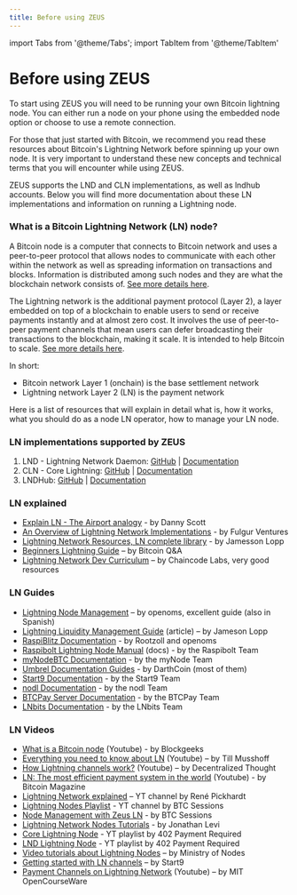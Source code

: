```yaml
---
title: Before using ZEUS
---
```


import Tabs from '@theme/Tabs';
import TabItem from '@theme/TabItem'

# Before using ZEUS

To start using ZEUS you will need to be running your own Bitcoin lightning node. You can either run a node on your phone using the embedded node option or choose to use a remote connection.

For those that just started with Bitcoin, we recommend you read these resources about Bitcoin's Lightning Network before spinning up your own node. It is very important to understand these new concepts and technical terms that you will encounter while using ZEUS.

ZEUS supports the LND and CLN implementations, as well as lndhub accounts. Below you will find more documentation about these LN implementations and information on running a Lightning node.

### What is a Bitcoin Lightning Network (LN) node?
A Bitcoin node is a computer that connects to Bitcoin network and uses a peer-to-peer protocol that allows nodes to communicate with each other within the network as well as spreading information on transactions and blocks. Information is distributed among such nodes and they are what the blockchain network consists of. [See more details here](https://en.bitcoinwiki.org/wiki/Node).

The Lightning network is the additional payment protocol (Layer 2), a layer embedded on top of a blockchain to enable users to send or receive payments instantly and at almost zero cost. It involves the use of peer-to-peer payment channels that mean users can defer broadcasting their transactions to the blockchain, making it scale. It is intended to help Bitcoin to scale. [See more details here](https://en.bitcoinwiki.org/wiki/Lightning_Network).

In short: 
- Bitcoin network Layer 1 (onchain) is the base settlement network
- Lightning network Layer 2 (LN) is the payment network

Here is a list of resources that will explain in detail what is, how it works, what you should do as a node LN operator, how to manage your LN node.

<Tabs>

<TabItem value="LN implementations">

### LN implementations supported by ZEUS
  
1. LND - Lightning Network Daemon: [GitHub](https://github.com/lightningnetwork/lnd/) | [Documentation](https://docs.lightning.engineering/)
2. CLN - Core Lightning: [GitHub](https://github.com/ElementsProject/lightning) | [Documentation](https://lightning.readthedocs.io/index.html)
3. LNDHub: [GitHub](https://github.com/BlueWallet/LndHub) | [Documentation](https://bluewallet.io/lndhub/)

</TabItem>
<TabItem value="LN explained">

### LN explained

- [Explain LN - The Airport analogy](https://twitter.com/CoinCornerDanny/status/1584628950588076032) - by Danny Scott
- [An Overview of Lightning Network Implementations](https://medium.com/@fulgur.ventures/an-overview-of-lightning-network-implementations-d670255a6cfa) - by Fulgur Ventures
- [Lightning Network Resources, LN complete library](https://lightning.how/) - by Jamesson Lopp
- [Beginners Lightning Guide](https://bitcoiner.guide/lightning/) – by Bitcoin Q&A
- [Lightning Network Dev Curriculum](https://github.com/chaincodelabs/lightning-curriculum/) – by Chaincode Labs, very good resources

</TabItem>
<TabItem value="LN Guides">

### LN Guides

- [Lightning Node Management](https://www.lightningnode.info/) – by openoms, excellent guide (also in Spanish)
- [Lightning Liquidity Management Guide](https://blog.lopp.net/lightning-network-liquidity-management-guide/) (article) – by Jameson Lopp
- [RaspiBlitz Documentation](https://github.com/rootzoll/raspiblitz) - by Rootzoll and openoms
- [Raspibolt Lightning Node Manual](https://raspibolt.org/guide/lightning/) (docs) - by the Raspibolt Team
- [myNodeBTC Documentation](https://mynodebtc.github.io/intro/introduction.html) - by the myNode Team
- [Umbrel Documentation Guides](https://community.getumbrel.com/c/guides/) - by DarthCoin (most of them)
- [Start9 Documentation](https://start9.com/latest/user-manual/) - by the Start9 Team
- [nodl Documentation](https://docs.nodl.it/) - by the nodl Team
- [BTCPay Server Documentation](https://docs.btcpayserver.org/) - by the BTCPay Team
- [LNbits Documentation](https://github.com/cryptoteun/awesome-lnbits) - by the LNbits Team

</TabItem>
<TabItem value="LN Videos">

### LN Videos

- [What is a Bitcoin node](https://youtu.be/sVeolsQ3cvU) (Youtube) - by Blockgeeks
- [Everything you need to know about LN](https://youtu.be/bW7hvvjum9o) (Youtube) – by Till Musshoff
- [How Lightning channels work?](https://youtu.be/pOZaLbUUZUs) (Youtube) – by Decentralized Thought
- [LN: The most efficient payment system in the world](https://youtu.be/z9n8WRfMw8M) (Youtube) - by Bitcoin Magazine
- [Lightning Network explained](https://www.youtube.com/user/renepickhardt/videos) – YT channel by René Pickhardt
- [Lightning Nodes Playlist](https://www.youtube.com/watch?v=KItleddMYFU&list=PLxdf8G0kzsUX0sLhQxqCe4S-QziE5tbQG) - YT channel by BTC Sessions
- [Node Management with Zeus LN](https://www.youtube.com/watch?v=hmmehTnV3ys&list=PLxdf8G0kzsUWcgEJLH9AHTN3KQzoN2HTs&index=9) - by BTC Sessions
- [Lightning Network Nodes Tutorials](https://www.youtube.com/watch?v=Lojku8Tstyg&list=PLHcLDToI_2upRgjG-jgNHcHKCmFBy1Xl5) - by Jonathan Levi
- [Core Lightning Node](https://www.youtube.com/watch?v=fvB1SmY-y98&list=PLmoQ11MXEmaionX9w3-jDcixPbprBrAif) - YT playlist by 402 Payment Required
- [LND Lightning Node](https://www.youtube.com/watch?v=q0siLF9zmWo&list=PLmoQ11MXEmajsUw95Fq6fHzXnVmoMPIeV) - YT playlist by 402 Payment Required
- [Video tutorials about Lightning Nodes](https://www.youtube.com/c/MinistryofNodes/videos) – by Ministry of Nodes
- [Getting started with LN channels](https://www.youtube.com/watch?v=KhU_sTiaN8w) – by Start9
- [Payment Channels on Lightning Network](https://youtu.be/Hzv9WuqIzA0) (Youtube) – by MIT OpenCourseWare

</TabItem>
</Tabs>

